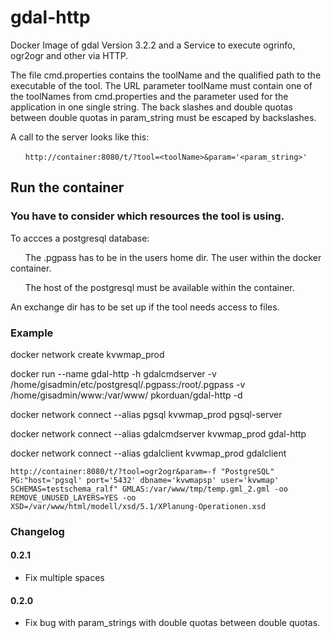 # gdal-http
Docker Image of gdal Version 3.2.2 and a Service to execute ogrinfo, ogr2ogr and other via HTTP.

The file cmd.properties contains the toolName and the qualified path to the executable of the tool.
The URL parameter toolName must contain one of the toolNames from cmd.properties and the parameter used for the application in one single string.
The back slashes and double quotas between double quotas in param_string must be escaped by backslashes.

A call to the server looks like this:

&nbsp;&nbsp;&nbsp;&nbsp;&nbsp;&nbsp;`http://container:8080/t/?tool=<toolName>&param='<param_string>'`

## Run the container ##

### You have to consider which resources the tool is using. ###

To accces a postgresql database:

&nbsp;&nbsp;&nbsp;&nbsp;&nbsp;&nbsp;The .pgpass has to be in the users home dir. The user within the docker container.

&nbsp;&nbsp;&nbsp;&nbsp;&nbsp;&nbsp;The host of the postgresql must be available within the container.

An exchange dir has to be set up if the tool needs access to files.

### Example ###

docker network create kvwmap_prod

docker run --name gdal-http -h gdalcmdserver -v /home/gisadmin/etc/postgresql/.pgpass:/root/.pgpass -v /home/gisadmin/www:/var/www/ pkorduan/gdal-http -d

docker network connect --alias pgsql kvwmap_prod pgsql-server

docker network connect --alias gdalcmdserver kvwmap_prod gdal-http

docker network connect --alias gdalclient kvwmap_prod gdalclient


`http://container:8080/t/?tool=ogr2ogr&param=-f "PostgreSQL" PG:"host='pgsql' port='5432' dbname='kvwmapsp' user='kvwmap' SCHEMAS=testschema_ralf" GMLAS:/var/www/tmp/temp.gml_2.gml -oo REMOVE_UNUSED_LAYERS=YES -oo XSD=/var/www/html/modell/xsd/5.1/XPlanung-Operationen.xsd`

### Changelog ###
#### 0.2.1 ####
  * Fix multiple spaces
#### 0.2.0 ####
  * Fix bug with param_strings with double quotas between double quotas.
  
